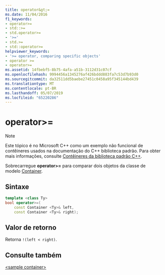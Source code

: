 ```yaml
---
title: operator&gt;=
ms.date: 11/04/2016
f1_keywords:
- operator>=
- std::>=
- std.operator>=
- '>='
- std.>=
- std::operator>=
helpviewer_keywords:
- '>= operator, comparing specific objects'
- operator >=
- operator>=
ms.assetid: 14fbebf5-8b75-4afa-a51b-3112d31c07cf
ms.openlocfilehash: 9994456a1345276af426bddd883fa7c53d7b93d0
ms.sourcegitcommit: da32511dd5baebe27451c0458a95f345144bd439
ms.translationtype: MT
ms.contentlocale: pt-BR
ms.lasthandoff: 05/07/2019
ms.locfileid: "65220286"
---
```

# <a name="operatorgt"></a>operator&gt;=

> [!NOTE]
> Este tópico é no Microsoft C++ como um exemplo não funcional de contêineres usados na documentação do C++ biblioteca padrão. Para obter mais informações, consulte [Contêineres da biblioteca padrão C++](../standard-library/stl-containers.md).

Sobrecarregue **operator>=** para comparar dois objetos da classe de modelo [Container](../standard-library/sample-container-class.md).

## <a name="syntax"></a>Sintaxe

```cpp
template <class Ty>
bool operator>=(
    const Container <Ty>& left,
    const Container <Ty>& right);
```

## <a name="return-value"></a>Valor de retorno

Retorna `!(left < right)`.

## <a name="see-also"></a>Consulte também

[\<sample container>](../standard-library/sample-container.md)<br/>

